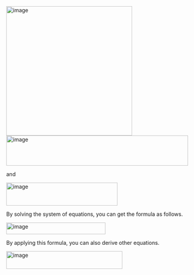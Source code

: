 <img width="335" height="343" alt="image" src="https://github.com/user-attachments/assets/cf27f940-bebd-40bb-93f6-acfe58090b36" />  

<img width="484" height="80" alt="image" src="https://github.com/user-attachments/assets/8347ad54-872a-4170-b5cf-b00c0e68a87a" />

and

<img width="296" height="61" alt="image" src="https://github.com/user-attachments/assets/540a2bf5-f1de-4e0d-833f-8b95ce8497d7" />  

By solving the system of equations, you can get the formula as follows.  

<img width="264" height="31" alt="image" src="https://github.com/user-attachments/assets/a78920f4-d368-4f20-aeb4-ceac2abbb9aa" />

By applying this formula, you can also derive other equations.

<img width="309" height="47" alt="image" src="https://github.com/user-attachments/assets/1777b855-baf7-4c62-ab96-608293c0947b" />
